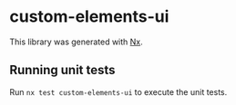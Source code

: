 # custom-elements-ui

This library was generated with [Nx](https://nx.dev).

## Running unit tests

Run `nx test custom-elements-ui` to execute the unit tests.
